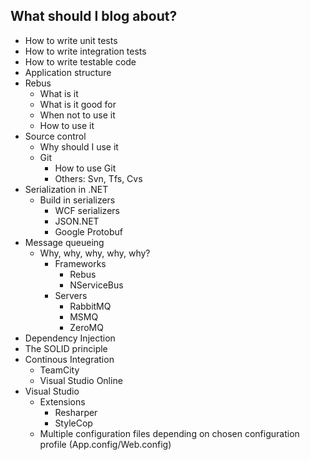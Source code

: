 What should I blog about?
-------------------------

* How to write unit tests
* How to write integration tests
* How to write testable code
* Application structure
* Rebus
  * What is it
  * What is it good for
  * When not to use it
  * How to use it
* Source control
	* Why should I use it
  * Git
	* How to use Git
	* Others: Svn, Tfs, Cvs
* Serialization in .NET
  * Build in serializers
	* WCF serializers
	* JSON.NET
	* Google Protobuf
* Message queueing
  * Why, why, why, why, why?
	* Frameworks
	  * Rebus
	  * NServiceBus
	* Servers
	  * RabbitMQ
	  * MSMQ
	  * ZeroMQ
* Dependency Injection
* The SOLID principle
* Continous Integration
  * TeamCity
  * Visual Studio Online
* Visual Studio
  * Extensions
    * Resharper
    * StyleCop
  * Multiple configuration files depending on chosen configuration profile (App.config/Web.config)
